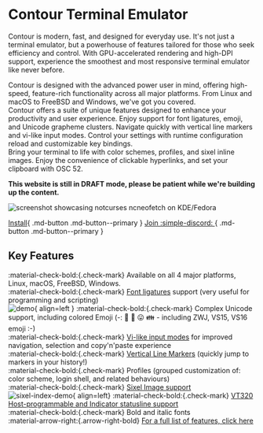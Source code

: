 # Contour Terminal Emulator

Contour is modern, fast, and designed for everyday use.
It's not just a terminal emulator, but a powerhouse of features tailored for those who seek efficiency and control. With GPU-accelerated rendering and high-DPI support, experience the smoothest and most responsive terminal emulator like never before.

Contour is designed with the advanced power user in mind, offering high-speed, feature-rich functionality across all major platforms. From Linux and macOS to FreeBSD and Windows, we've got you covered. <br/>
Contour offers a suite of unique features designed to enhance your productivity and user experience. Enjoy support for font ligatures, emoji, and Unicode grapheme clusters. Navigate quickly with vertical line markers and vi-like input modes. Control your settings with runtime configuration reload and customizable key bindings. <br/>
Bring your terminal to life with color schemes, profiles, and sixel inline images. Enjoy the convenience of clickable hyperlinks, and set your clipboard with OSC 52.  <br/>

**This website is still in DRAFT mode, please be patient while we're building up the content.**

![screenshot showcasing notcurses ncneofetch on KDE/Fedora](screenshots/contour-notcurses-ncneofetch.png "Screenshot")

[Install](install.md){ .md-button .md-button--primary }
[Join :simple-discord: ](https://discord.gg/ncv4pG9){ .md-button .md-button--primary }


## Key Features

:material-check-bold:{.check-mark}  Available on all 4 major platforms, Linux, macOS, FreeBSD, Windows. <br/>
:material-check-bold:{.check-mark}  [Font ligatures](demo/font-ligatures.md) support (very useful for programming and scripting) <br/>
![demo](/screenshots/contour-font-ligatures.png){ align=left }
:material-check-bold:{.check-mark}  Complex Unicode support, including colored Emoji (-: 🌈  💝  😛  👪  - including ZWJ, VS15, VS16 emoji :-) <br/>
:material-check-bold:{.check-mark}  [Vi-like input modes](input-modes.md) for improved navigation, selection and copy'n'paste experience <br/>
:material-check-bold:{.check-mark}  [Vertical Line Markers](demo/line-marks.md) (quickly jump to markers in your history!) <br/>
:material-check-bold:{.check-mark}  Profiles (grouped customization of: color scheme, login shell, and related behaviours) <br/>
:material-check-bold:{.check-mark}  [Sixel Image support](demo/images.md) <br/>
![sixel-index-demo](../screenshots/contour-sixel-plot.png){ align=left}
:material-check-bold:{.check-mark}  [VT320 Host-programmable and Indicator statusline support](demo/statusline.md) <br/>
:material-check-bold:{.check-mark}  Bold and italic fonts <br/>
:material-arrow-right:{.arrow-right-bold} [For a full list of features, click here](features.md) <br/>
